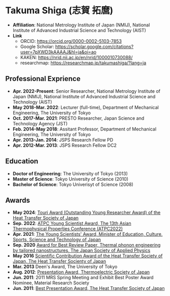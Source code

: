 # Takuma Shiga (志賀 拓麿)

- **Affiliation**: National Metrology Institute of Japan (NMIJ), National Institute of Advanced Industrial Science and Technology (AIST)
- **Link**
    - ORCID: <https://orcid.org/0000-0002-5103-7853>
    - Google Scholar: <https://scholar.google.com/citations?user=7pXWD3kAAAAJ&hl=ja&oi=ao>
    - KAKEN: <https://nrid.nii.ac.jp/en/nrid/1000010730088/>
    - researchmap: <https://researchmap.jp/takumashiga/?lang=ja>

## Professional Exprience

- **Apr. 2022-Present**: Senior Researcher, National Metrology Institute of Japan (NMIJ), National Institute of Advanced Industrial Science and Technology (AIST)
- **May 2018-Mar. 2022**: Lecturer (full-time), Department of Mechanical Engineering, The University of Tokyo
- **Oct. 2017-Mar. 2021**: PRESTO Researcher, Japan Science and Technology Agency (JST)
- **Feb. 2014-May 2018**: Assitant Professor, Department of Mechanical Engineering, The University of Tokyo
- **Apr. 2013-Jan. 2014**: JSPS Research Fellow PD
- **Apr. 2012-Mar. 2013**: JSPS Research Fellow DC2

## Education

- **Doctor of Engineering**: The University of Tokyo (2013)
- **Master of Science**: Tokyo University of Science (2010)
- **Bachelor of Science**: Tokyo Univerisyt of Science (2008)

## Awards

- **May 2024**: [Touri Award (Outstanding Young Researcher Award) of the Heat Transfer Society of Japan](https://www.htsj.or.jp/about/360.html)
- **Sep. 2022**: [ATPC Young Scientist Award, The 13th Asian Thermophysical Properties Conference (ATPC2022) ](https://www.atpc2022.org/awards/index.html)
- **Apr. 2021**: [The Young Scientists' Award, Minister of Education, Culture, Sports, Science and Technology of Japan](https://www.mext.go.jp/content/20210414-mxt_sinkou01-000013957_2.pdf)
- **Sep. 2020** [Award for Best Review Paper, Thermal phonon engineering by tailored nanostructures, The Japan Society of Applied Physics](https://www.jsap.or.jp/outstanding-paper-award/recipients42)
- **May 2016** [Scientific Contribution Award of the Heat Transfer Society of Japan, The Heat Transfer Socienty of Japan](https://www.htsj.or.jp/about/360.html)
- **Mar. 2013** Deen's Award, The University of Tokyo
- **Aug. 2012**: [Presentation Award, Thermoelectric Society of Japan](https://www.thermoelectrics.jp/commendation.html)
- **Jun. 2011**: 2011 MRS Spring Meeting and Exhibit Best Poster Award Nominee, Material Research Society
- **Jun. 2011**: [Best Presentation Award, The Heat Transfer Society of Japan](https://www.htsj.or.jp/about/360.html)
